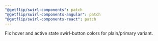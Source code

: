 ```yaml
---
"@getflip/swirl-components": patch
"@getflip/swirl-components-angular": patch
"@getflip/swirl-components-react": patch
---
```


Fix hover and active state swirl-button colors for plain/primary variant.
